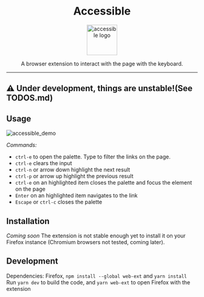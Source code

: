 <div align="center">

# Accessible

<img
  height="80"
  width="80"
  alt="accessible logo"
  src="https://user-images.githubusercontent.com/11472671/74068476-53b35980-49c1-11ea-92c5-a333dd7b195b.png"
/>

<p>A browser extension to interact with the page with the keyboard.</p>

</div>

<hr/>

## ⚠️ Under development, things are unstable!(See TODOS.md)

## Usage

![accessible_demo](https://user-images.githubusercontent.com/11472671/74067079-0386c800-49be-11ea-859e-75915608eaa5.gif)

*Commands:*
- `ctrl-e` to open the palette. Type to filter the links on the page.
- `ctrl-e` clears the input
- `ctrl-n` or arrow down highlight the next result
- `ctrl-p` or arrow up highlight the previous result
- `ctrl-e` on an highlighted item closes the palette and focus the element on the page
- `Enter` on an highlighted item navigates to the link
- `Escape` or `ctrl-c` closes the palette

## Installation

*Coming soon* The extension is not stable enough yet to install it on your Firefox instance (Chromium browsers not tested, coming later).

## Development

Dependencies: Firefox, `npm install --global web-ext` and `yarn install`
Run `yarn dev` to build the code, and `yarn web-ext` to open Firefox with the extension

